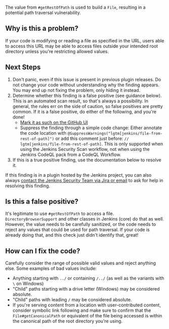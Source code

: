 The value from `#getRestOfPath` is used to build a `File`, resulting in a potential path traversal vulnerability.

## Why is this a problem?

If your code is modifying or reading a file as specified in the URL, users able to access this URL may be able to access files outside your intended root directory unless you're restricting allowed values.

## Next Steps

<!-- Generic section used in all findings -->

1. Don't panic, even if this issue is present in previous plugin releases. Do not change your code without understanding why the finding appears. You may end up not fixing the problem, only hiding it instead.
2. Determine whether this finding is a false positive (see guidance below). This is an automated scan result, so that's always a possibility. In general, the rules err on the side of caution, so false positives are pretty common. If it is a false positive, do either of the following, and you're done!
    * [Mark it as such on the GitHub UI](https://docs.github.com/en/code-security/code-scanning/automatically-scanning-your-code-for-vulnerabilities-and-errors/managing-code-scanning-alerts-for-your-repository#dismissing--alerts)
    * Suppress the finding through a simple code change: Either annotate the code location with `@SuppressWarnings("lgtm[jenkins/file-from-rest-of-path]")` or add this comment just before: `// lgtm[jenkins/file-from-rest-of-path]`.
      This is only supported when using the Jenkins Security Scan workflow, not when using the Jenkins CodeQL pack from a CodeQL Workflow.
3. If this is a true positive finding, use the documentation below to resolve it.

If this finding is in a plugin hosted by the Jenkins project, you can also always [contact the Jenkins Security Team via Jira or email](https://www.jenkins.io/security/#reporting-vulnerabilities) to ask for help in resolving this finding.

## Is this a false positive?

It's legitimate to use `#getRestOfPath` to access a file. `DirectoryBrowserSupport` and other classes in Jenkins (core) do that as well. However, the value needs to be carefully sanitized, or the code needs to reject any values that could be used for path traversal. If your code is already doing that, and this check just didn't identify that, great!

## How can I fix the code?

Carefully consider the range of possible valid values and reject anything else. Some examples of bad values include:

* Anything starting with `../` or containing `/../` (as well as the variants with `\` on Windows)
* "Child" paths starting with a drive letter (Windows) may be considered absolute.
* "Child" paths with leading `/` may be considered absolute.
* If you're serving content from a location with user-contributed content, consider symbolic link following and make sure to confirm that the `File#getCanonicalPath` or equivalent of the file being accessed is within the canonical path of the root directory you're using.
